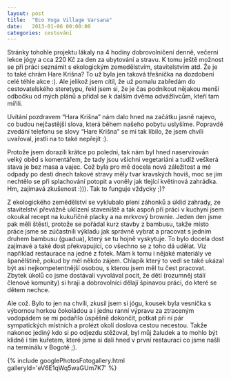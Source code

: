 ```yaml
---
layout: post
title:  "Eco Yoga Village Varsana"
date:   2013-01-06 00:00:00
categories: cestování
---
```


Stránky tohohle projektu lákaly na 4 hodiny dobrovolničení denně, večerní lekce jógy a cca 220 Kč za den za ubytování a stravu. K tomu ještě možnost se při práci seznámit s ekologickým zemedělstvím, stavitelstvím atd. Že je to také chrám Hare Krišna? To už byla jen taková třešnička na dozdobení celé téhle akce :). Ale jelikož jsem cítil, že už pomalu zabředám do cestovatelského steretypu, řekl jsem si, že je čas podnikout nějakou menší odbočku od mých plánů a přidal se k dalším dvěma odvážlivcům, kteří tam mířili.

Uvítání pozdravem “Hara Krišna” nám dalo hned na začátku jasně najevo, co budou nejčastější slova, která během našeho pobytu uslyšíme. Popravdě zvedání telefonu se slovy “Hare Krišna” se mi tak líbilo, že jsem chvíli uvařoval, jestli na to také nepřejít :).

Protože jsem dorazili krátce po poledni, tak nám byl hned naservírován velký oběd s komentářem, že tady jsou všichni vegetariáni a tudíž veškerá stava je bez masa a vajec. Což byla pro mě docela nová záležitost a mé odpady po desti dnech takové stravy měly tvar kravských hoviš, moc se jim nechtělo se při splachování potopit a voněly jak tlející květinová zahrádka. Hm, zajímavá zkušenost :))). Tak to funguje vždycky ;)?

Z ekologického zemědělství se vyklubalo plení záhonků a úklid zahrady, ze stavitelství převážně uklizení staveniště a tak aspoň při práci v kuchyni jsem okoukal recept na kukuřičné placky a na mrkvový brownie. Jeden den jsme pak měli štěstí, protože se pořádal kurz stavby z bambusu, takže místo práce jsme se zúčastnili výkladu jak správně vybrat a pracovat s jedním druhem bambusu (guadua), který se tu hojně vyskytuje. To bylo docela dost zajímavé a také dost překvapující, co všechno se z toho dá udělat. Viz například restaurace na jedné z fotek. Mám k tomu i nějaké materiály ve španělštině, pokud by měl někdo zájem. Chlapík který to vedl se také ukázal být asi nejkompetentnější osobou, s kterou jsem měl tu čest pracovat. Zbytek úkolů co jsme dostávali vyvolával pocit, že děti (rozumněj stálí členové komunity) si hraji a dobrovolníci dělají špinavou práci, do které se dětem nechce.

Ale což. Bylo to jen na chvíli, zkusil jsem si jógu, kousek byla vesnička s výbornou horkou čokoládou a i jednu ranní výpravu za ztraceným vodopádem se mi podařilo úspěšně dokončit, potkat při ní pár sympatických místních a prolézt okolí doslova cestou necestou. Takže nakonec jediný kdo si po odjezdu stěžoval, byl můj žaludek a to mohlo být klidně i tím kuřetem, které jsme si dali hned v první restauraci co jsme našli na terminálu v Bogotě ;).

{% include googlePhotosFotogallery.html galleryId='eV6E1qWq5waGUm7K7' %}
